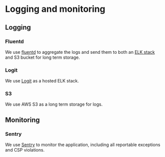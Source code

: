 # Logging and monitoring

## Logging

### Fluentd

We use [fluentd](https://www.fluentd.org/) to aggregate the logs and send them to both an [ELK stack](https://www.elastic.co/elk-stack) and S3 bucket for long term storage.

### Logit

We use [Logit](https://logit.io) as a hosted ELK stack.

### S3

We use AWS S3 as a long term storage for logs.

## Monitoring

### Sentry

We use [Sentry](https://sentry.io/) to monitor the application, including all reportable exceptions and CSP violations.
